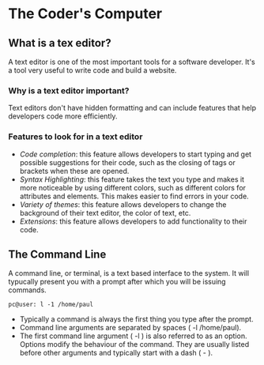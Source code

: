 
# The Coder's Computer

## What is a tex editor?

A text editor is one of the most important tools for a software developer. It's a tool very useful to write code and build a website.  

### Why is a text editor important?

Text editors don't have hidden formatting and can include features that help developers code more efficiently.

### Features to look for in a text editor

- *Code completion*: this feature allows developers to start typing and get possible suggestions for their code, such as the closing of tags or brackets when these are opened. 
- *Syntax Highlighting*: this feature takes the text you type and makes it more noticeable by using different colors, such as different colors for attributes and elements. This makes easier to find errors in your code.
- *Variety of themes*: this feature allows developers to change the background of their text editor, the color of text, etc.
- *Extensions*: this feature allows developers to add functionality to their code.

## The Command Line

A command line, or terminal, is a text based interface to the system. It will typucally present you with a prompt after which you will be issuing commands.

`pc@user: l -1 /home/paul`

- Typically a command is always the first thing you type after the prompt.
- Command line arguments are separated by spaces ( -l /home/paul). 
- The first command line argument ( -l ) is also referred to as an option. Options modify the behaviour of the command. They are usually listed before other arguments and typically start with a dash ( - ).


